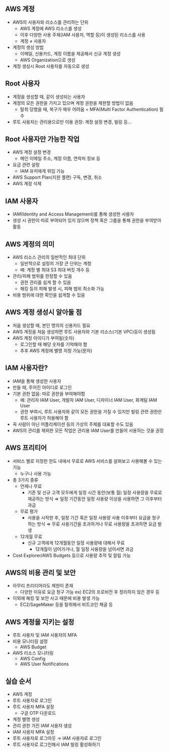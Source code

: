 ## AWS 계정

- AWS의 사용자와 리소스를 관리하는 단위
  - AWS 계정에 AWS 리소스를 생성
  - 이후 다양한 사용 주체(IAM 사용자, 역할 등)이 생성된 리소스를 사용
  - 계정 ≠ 사용자
- 계정의 생성 방법
  - 이메일, 신용카드, 계정 이름을 제공해서 신규 계정 생성
  - AWS Organization으로 생성
- 계정 생성시 Root 사용자를 자동으로 생성

## Root 사용자

- 계정을 생성할 때, 같이 생성되는 사용자
- 계정의 모든 권한을 가지고 있으며 계정 권한을 제한할 방법이 없음
  - 탈취 당했을 때, 복구가 매우 어려움 = MFA(Multi Factor Authentication) 필수
- 루트 사용자는 관리용으로만 이용 권장: 계정 설정 변경, 빌링 등…

## Root 사용자만 가능한 작업

- AWS 계정 설정 변경
  - 메인 이메일 주소, 계정 이름, 연락처 정보 등
- 요금 관련 설정
  - IAM 유저에게 위임 가능
- AWS Support Plan(지원 플랜) 구독, 변경, 취소
- AWS 계정 삭제

## IAM 사용자

- IAM(Identity and Access Management)를 통해 생성한 사용자
- 생성 시 권한이 따로 부여되어 있지 않으며 정책 혹은 그룹을 통해 권한을 부여받아 활동

## AWS 계정의 의미

- AWS 리소스 관리의 일반적인 최대 단위
  - 일반적으로 설정의 가장 큰 단위는 계정
  - 예: 계정 별 최대 S3 최대 버킷 개수 등
- 관리/피해 범위를 한정할 수 있음
  - 권한 관리를 쉽게 할 수 있음
  - 해킹 등의 피해 발생 시, 피해 범위 최소화 가능
- 비용 범위에 대한 확인을 쉽게할 수 있음

## **AWS 계정 생성시 알아둘 점**

- 처음 생성할 때, 본인 명의의 신용카드 필요
- AWS 계정을 처음 생성하면 루트 사용자와 기본 리소스(기본 VPC)등이 생성됨
- AWS 계정 아이디가 부여됨(숫자)
  - 로그인할 때 해당 숫자를 기억해야 함
  - 추후 AWS 계정에 별명 지정 가능(문자)

## **IAM 사용자란?**

- IAM을 통해 생성한 사용자
- 만들 때, 주어진 아이디로 로그인
- 기본 권한 없음: 따로 권한을 부여해야함
  - 예: 관리자 IAM User, 개발자 IAM User, 디자이너 IAM User, 회계팀 IAM User
  - 권한 부여시, 루트 사용자와 같이 모든 권한을 가질 수 있지만 빌링 관련 권한은 루트 사용자가 허용해야 함
- 꼭 사람이 아닌 어플리케이션 등의 가상의 주체를 대표할 수도 있음
- AWS의 관리를 제외한 모든 작업은 관리용 IAM User를 만들어 사용하는 것을 권장

## **AWS 프리티어**

- 서비스 별로 지정한 한도 내에서 무료로 AWS 서비스를 살펴보고 사용해볼 수 있는 기능
  - 누구나 사용 가능
- 총 3가지 종류
  - 언제나 무료
    - 기존 및 신규 고객 모두에게 일정 시간 동안(보통 월) 일정 사용량을 무료로 제공하는 방식
      ⇒ 일정 기간동안 일정 사용량 이상을 사용하면 그 이후부터 과금
  - 무료 평가
    - 사용을 시작한 후, 일정 기간 혹은 일정 사용량 사용 이후부터 요금을 청구하는 방식
      ⇒ 무료 사용기간을 초과하거나 무료 사용량을 초과하면 요금 발생
  - 12개월 무료
    - 신규 고객에게 12개월동안 일정 사용량에 대해서 무료
      - 12개월이 넘어가거나, 월 일정 사용량을 넘어서면 과금
- Cost Explorer/AWS Budgets 등으로 사용량 추적 및 알림 가능

## AWS의 비용 관리 및 보안

- 아무리 프리티어라도 제한이 존재
  - 다양한 이유로 요금 청구 가능
    ex) EC2의 프로비전 후 정리하지 않은 경우 등
- 이외에 해킹 및 보안 사고 때문에 비용 발생 가능
  - EC2/SageMaker 등을 탈취해서 비트코인 채굴 등

## AWS 계정을 지키는 설정

- 루트 사용자 및 IAM 사용자의 MFA
- 비용 모니터링 설정
  - AWS Budget
- AWS 리소스 모니터링
  - AWS Config
  - AWS User Notifications

## 실습 순서

- AWS 계정
- 루트 사용자로 로그인
- 루트 사용자 MFA 설정
  - 구글 OTP 다운로드
- 계정 별명 생성
- 관리 권한 가진 IAM 사용자 생성
- IAM 사용자 MFA 설정
- 루트 사용자로 로그아웃 → IAM 사용자로 로그인
- 루트 사용자로 로그인해서 IAM 빌링 활성화하기
